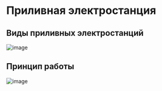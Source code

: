# Приливная электростанция

## Виды приливных электростанций

![image](https://user-images.githubusercontent.com/90931685/192258683-433d4f55-c375-4fa5-842c-fd34098db0a2.png)

## Принцип работы 

![image](https://user-images.githubusercontent.com/90931685/192258977-53df6de0-fffd-45b4-a90d-b0a96255d18e.png)
